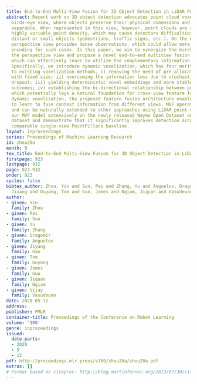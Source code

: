 ```yaml
---
title: End-to-End Multi-View Fusion for 3D Object Detection in LiDAR Point Clouds
abstract: Recent work on 3D object detection advocates point cloud voxelization in
  birds-eye view, where objects preserve their physical dimensions and are naturally
  separable. When represented in this view, however, point clouds are sparse and have
  highly variable point density, which may cause detectors difficulties in detecting
  distant or small objects (pedestrians, traffic signs, etc.). On the other hand,
  perspective view provides dense observations, which could allow more favorable feature
  encoding for such cases. In this paper, we aim to synergize the birds-eye view and
  the perspective view and propose a novel end-to-end multiview fusion (MVF) algorithm,
  which can effectively learn to utilize the complementary information from both.
  Specifically, we introduce dynamic voxelization, which has four merits compared
  to existing voxelization methods, i) removing the need of pre-allocating a tensor
  with fixed size; ii) overcoming the information loss due to stochastic point/voxel
  dropout; iii) yielding deterministic voxel embeddings and more stable detection
  outcomes; iv) establishing the bi-directional relationship between points and voxels,
  which potentially lays a natural foundation for cross-view feature fusion. By employing
  dynamic voxelization, the proposed feature fusion architecture enables each point
  to learn to fuse context information from different views. MVF operates on points
  and can be naturally extended to other approaches using LiDAR point clouds. We evaluate
  our MVF model extensively on the newly released Waymo Open Dataset and on the KITTI
  dataset and demonstrate that it significantly improves detection accuracy over the
  comparable single-view PointPillars baseline.
layout: inproceedings
series: Proceedings of Machine Learning Research
id: zhou20a
month: 0
tex_title: End-to-End Multi-View Fusion for 3D Object Detection in LiDAR Point Clouds
firstpage: 923
lastpage: 932
page: 923-932
order: 923
cycles: false
bibtex_author: Zhou, Yin and Sun, Pei and Zhang, Yu and Anguelov, Dragomir and Gao,
  Jiyang and Ouyang, Tom and Guo, James and Ngiam, Jiquan and Vasudevan, Vijay
author:
- given: Yin
  family: Zhou
- given: Pei
  family: Sun
- given: Yu
  family: Zhang
- given: Dragomir
  family: Anguelov
- given: Jiyang
  family: Gao
- given: Tom
  family: Ouyang
- given: James
  family: Guo
- given: Jiquan
  family: Ngiam
- given: Vijay
  family: Vasudevan
date: 2020-05-12
address: 
publisher: PMLR
container-title: Proceedings of the Conference on Robot Learning
volume: '100'
genre: inproceedings
issued:
  date-parts:
  - 2020
  - 5
  - 12
pdf: http://proceedings.mlr.press/v100/zhou20a/zhou20a.pdf
extras: []
# Format based on citeproc: http://blog.martinfenner.org/2013/07/30/citeproc-yaml-for-bibliographies/
---
```

